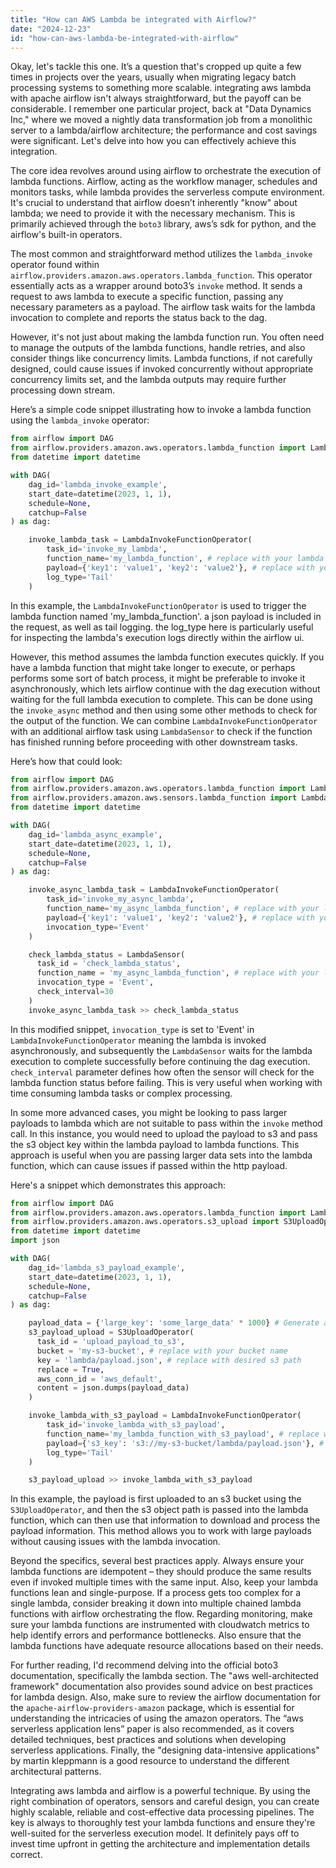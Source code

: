 ```yaml
---
title: "How can AWS Lambda be integrated with Airflow?"
date: "2024-12-23"
id: "how-can-aws-lambda-be-integrated-with-airflow"
---
```


Okay, let's tackle this one. It’s a question that's cropped up quite a few times in projects over the years, usually when migrating legacy batch processing systems to something more scalable. integrating aws lambda with apache airflow isn't always straightforward, but the payoff can be considerable. I remember one particular project, back at "Data Dynamics Inc," where we moved a nightly data transformation job from a monolithic server to a lambda/airflow architecture; the performance and cost savings were significant. Let's delve into how you can effectively achieve this integration.

The core idea revolves around using airflow to orchestrate the execution of lambda functions. Airflow, acting as the workflow manager, schedules and monitors tasks, while lambda provides the serverless compute environment. It's crucial to understand that airflow doesn’t inherently "know" about lambda; we need to provide it with the necessary mechanism. This is primarily achieved through the `boto3` library, aws’s sdk for python, and the airflow's built-in operators.

The most common and straightforward method utilizes the `lambda_invoke` operator found within `airflow.providers.amazon.aws.operators.lambda_function`. This operator essentially acts as a wrapper around boto3’s `invoke` method. It sends a request to aws lambda to execute a specific function, passing any necessary parameters as a payload. The airflow task waits for the lambda invocation to complete and reports the status back to the dag.

However, it's not just about making the lambda function run. You often need to manage the outputs of the lambda functions, handle retries, and also consider things like concurrency limits. Lambda functions, if not carefully designed, could cause issues if invoked concurrently without appropriate concurrency limits set, and the lambda outputs may require further processing down stream.

Here’s a simple code snippet illustrating how to invoke a lambda function using the `lambda_invoke` operator:

```python
from airflow import DAG
from airflow.providers.amazon.aws.operators.lambda_function import LambdaInvokeFunctionOperator
from datetime import datetime

with DAG(
    dag_id='lambda_invoke_example',
    start_date=datetime(2023, 1, 1),
    schedule=None,
    catchup=False
) as dag:

    invoke_lambda_task = LambdaInvokeFunctionOperator(
        task_id='invoke_my_lambda',
        function_name='my_lambda_function', # replace with your lambda function name
        payload={'key1': 'value1', 'key2': 'value2'}, # replace with your desired payload
        log_type='Tail'
    )
```

In this example, the `LambdaInvokeFunctionOperator` is used to trigger the lambda function named 'my_lambda_function'. a json payload is included in the request, as well as tail logging. the log_type here is particularly useful for inspecting the lambda's execution logs directly within the airflow ui.

However, this method assumes the lambda function executes quickly. If you have a lambda function that might take longer to execute, or perhaps performs some sort of batch process, it might be preferable to invoke it asynchronously, which lets airflow continue with the dag execution without waiting for the full lambda execution to complete. This can be done using the `invoke_async` method and then using some other methods to check for the output of the function. We can combine `LambdaInvokeFunctionOperator` with an additional airflow task using `LambdaSensor` to check if the function has finished running before proceeding with other downstream tasks.

Here’s how that could look:

```python
from airflow import DAG
from airflow.providers.amazon.aws.operators.lambda_function import LambdaInvokeFunctionOperator
from airflow.providers.amazon.aws.sensors.lambda_function import LambdaSensor
from datetime import datetime

with DAG(
    dag_id='lambda_async_example',
    start_date=datetime(2023, 1, 1),
    schedule=None,
    catchup=False
) as dag:

    invoke_async_lambda_task = LambdaInvokeFunctionOperator(
        task_id='invoke_my_async_lambda',
        function_name='my_async_lambda_function', # replace with your lambda function name
        payload={'key1': 'value1', 'key2': 'value2'}, # replace with your desired payload
        invocation_type='Event'
    )

    check_lambda_status = LambdaSensor(
      task_id = 'check_lambda_status',
      function_name = 'my_async_lambda_function', # replace with your lambda function name
      invocation_type = 'Event',
      check_interval=30
    )
    invoke_async_lambda_task >> check_lambda_status
```

In this modified snippet, `invocation_type` is set to 'Event' in `LambdaInvokeFunctionOperator` meaning the lambda is invoked asynchronously, and subsequently the `LambdaSensor` waits for the lambda execution to complete successfully before continuing the dag execution. `check_interval` parameter defines how often the sensor will check for the lambda function status before failing. This is very useful when working with time consuming lambda tasks or complex processing.

In some more advanced cases, you might be looking to pass larger payloads to lambda which are not suitable to pass within the `invoke` method call. In this instance, you would need to upload the payload to s3 and pass the s3 object key within the lambda payload to lambda functions. This approach is useful when you are passing larger data sets into the lambda function, which can cause issues if passed within the http payload.

Here's a snippet which demonstrates this approach:

```python
from airflow import DAG
from airflow.providers.amazon.aws.operators.lambda_function import LambdaInvokeFunctionOperator
from airflow.providers.amazon.aws.operators.s3_upload import S3UploadOperator
from datetime import datetime
import json

with DAG(
    dag_id='lambda_s3_payload_example',
    start_date=datetime(2023, 1, 1),
    schedule=None,
    catchup=False
) as dag:

    payload_data = {'large_key': 'some_large_data' * 1000} # Generate a large payload
    s3_payload_upload = S3UploadOperator(
      task_id = 'upload_payload_to_s3',
      bucket = 'my-s3-bucket', # replace with your bucket name
      key = 'lambda/payload.json', # replace with desired s3 path
      replace = True,
      aws_conn_id = 'aws_default',
      content = json.dumps(payload_data)
    )

    invoke_lambda_with_s3_payload = LambdaInvokeFunctionOperator(
        task_id='invoke_lambda_with_s3_payload',
        function_name='my_lambda_function_with_s3_payload', # replace with your lambda function name
        payload={'s3_key': 's3://my-s3-bucket/lambda/payload.json'}, # Pass s3 path as payload
        log_type='Tail'
    )

    s3_payload_upload >> invoke_lambda_with_s3_payload

```

In this example, the payload is first uploaded to an s3 bucket using the `S3UploadOperator`, and then the s3 object path is passed into the lambda function, which can then use that information to download and process the payload information. This method allows you to work with large payloads without causing issues with the lambda invocation.

Beyond the specifics, several best practices apply. Always ensure your lambda functions are idempotent – they should produce the same results even if invoked multiple times with the same input. Also, keep your lambda functions lean and single-purpose. If a process gets too complex for a single lambda, consider breaking it down into multiple chained lambda functions with airflow orchestrating the flow. Regarding monitoring, make sure your lambda functions are instrumented with cloudwatch metrics to help identify errors and performance bottlenecks. Also ensure that the lambda functions have adequate resource allocations based on their needs.

For further reading, I'd recommend delving into the official boto3 documentation, specifically the lambda section. The "aws well-architected framework" documentation also provides sound advice on best practices for lambda design. Also, make sure to review the airflow documentation for the `apache-airflow-providers-amazon` package, which is essential for understanding the intricacies of using the amazon operators. The “aws serverless application lens” paper is also recommended, as it covers detailed techniques, best practices and solutions when developing serverless applications. Finally, the "designing data-intensive applications" by martin kleppmann is a good resource to understand the different architectural patterns.

Integrating aws lambda and airflow is a powerful technique. By using the right combination of operators, sensors and careful design, you can create highly scalable, reliable and cost-effective data processing pipelines. The key is always to thoroughly test your lambda functions and ensure they're well-suited for the serverless execution model. It definitely pays off to invest time upfront in getting the architecture and implementation details correct.
